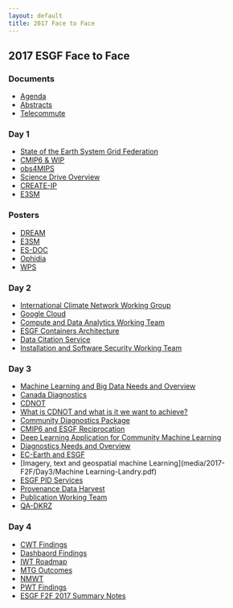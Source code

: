 ```yaml
---
layout: default
title: 2017 Face to Face
---
```


## 2017 ESGF Face to Face

### Documents

* [Agenda][agenda]
* [Abstracts][abstracts]
* [Telecommute][telecommute]

[agenda]: media/2017-F2F/2017-ESGF-Conference-Agenda.pdf
[abstracts]: media/2017-F2F/2017-ESGF-Conference-DRAFT-Abstracts.pdf
[telecommute]: media/2017-F2F/2017-ESGF-F2F-Telecommute.pdf

### Day 1

* [State of the Earth System Grid Federation](media/2017-F2F/Day1/Day1-Luca_Cinquini_ESGF_F2F_2017_State_Of_ESGF.pdf)
* [CMIP6 & WIP](media/2017-F2F/Day1/Day1-Taylor_CMIP_report_2017.pdf)
* [obs4MIPS](media/2017-F2F/Day1/Day1-Gleckler&Duracketal-obs&Input4MIPs.pdf)
* [Science Drive Overview](media/2017-F2F/Day1/Day1-ScienceDriver-DENVIL.pdf)
* [CREATE-IP](media/2017-F2F/Day1/Day1-POTTER.pdf)
* [E3SM](media/2017-F2F/Day1/Day1-E3SM-Workflow_R.McCoy.pdf)

### Posters

* [DREAM](media/2017-F2F/Posters/DREAM.pdf)
* [E3SM](media/2017-F2F/Posters/E3SM-Diags.pdf)
* [ES-DOC](media/2017-F2F/Posters/ES-DOC.pdf)
* [Ophidia](media/2017-F2F/Posters/OphidiaLab.pdf)
* [WPS](media/2017-F2F/Posters/WPS.pdf)

### Day 2

* [International Climate Network Working Group](media/2017-F2F/Day2/Day2-dart-icnwg-v3a.pdf)
* [Google Cloud](media/2017-F2F/Day2/Day2-Cloud-Computing-Karan-Bhatia.pdf)
* [Compute and Data Analytics Working Team](media/2017-F2F/Day2/Day2-CWT_Presentation.pdf)
* [ESGF Containers Architecture](media/2017-F2F/Day2/Day2-Luca_Cinquini_Docker_WG.pdf)
* [Data Citation Service](media/2017-F2F/Day2/Day2-DataCitationServiceStatus.pdf)
* [Installation and Software Security Working Team](media/2017-F2F/Day2/Day2-SSWT-DRAFT.pdf)

### Day 3

* [Machine Learning and Big Data Needs and Overview](media/2017-F2F/Day3/BigData-ML-DENVIL.pdf)
* [Canada Diagnostics](media/2017-F2F/Day3/Canada-Diagnostics-Landry.pdf)
* [CDNOT](media/2017-F2F/Day3/CDNOT-DENVIL.pdf)
* [What is CDNOT and what is it we want to achieve?](media/2017-F2F/Day3/CDNOT_KatharinaBerger.pdf)
* [Community Diagnostics Package](media/2017-F2F/Day3/CDP-Shaheen.pdf)
* [CMIP6 and ESGF Reciprocation](media/2017-F2F/Day3/CMIP6-ESGF-Nikonov.pdf)
* [Deep Learning Application for Community Machine Learning](media/2017-F2F/Day3/Deep-Learning-Kim.pdf)
* [Diagnostics Needs and Overview](media/2017-F2F/Day3/Diagnostics-DENVIL.pdf)
* [EC-Earth and ESGF](media/2017-F2F/Day3/EC-Earth_kserradell.pdf)
* [Imagery, text and geospatial machine Learning](media/2017-F2F/Day3/Machine Learning-Landry.pdf)
* [ESGF PID Services](media/2017-F2F/Day3/PID-Weigel.pdf)
* [Provenance Data Harvest](media/2017-F2F/Day3/Provenance-Raju.pdf)
* [Publication Working Team](media/2017-F2F/Day3/PWT-SAmes.pdf)
* [QA-DKRZ](media/2017-F2F/Day3/QA-DKRZ-Hollweg.pdf)

### Day 4

* [CWT Findings](media/2017-F2F/Day4/CWT-Findings.pdf)
* [Dashbaord Findings](media/2017-F2F/Day4/Dashboard.pdf)
* [IWT Roadmap](media/2017-F2F/Day4/IWT-Roadmap.pdf)
* [MTG Outcomes](media/2017-F2F/Day4/Mtg-Outcomes.pdf)
* [NMWT](media/2017-F2F/Day4/NMWT.pdf)
* [PWT Findings](media/2017-F2F/Day4/PWT-Findings.pdf)
* [ESGF F2F 2017 Summary Notes](media/2017-F2F/Day4/SUMMARY-NOTES.pdf)
